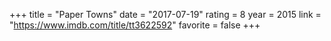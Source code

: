 +++
title = "Paper Towns"
date = "2017-07-19"
rating = 8
year = 2015
link = "https://www.imdb.com/title/tt3622592"
favorite = false
+++
